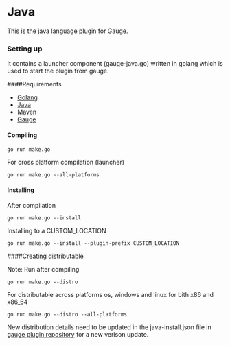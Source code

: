 # Java

This is the java language plugin for Gauge.

### Setting up
It contains a launcher component (gauge-java.go) written in golang which is used to start the plugin from gauge.

####Requirements
* [Golang](http://golang.org/)
* [Java](https://www.java.com/en/download/index.jsp)
* [Maven](https://maven.apache.org/)
* [Gauge](http://getgauge.io)

#### Compiling

````
go run make.go
````

For cross platform compilation (launcher)

````
go run make.go --all-platforms
````

#### Installing

After compilation
````
go run make.go --install
````

Installing to a CUSTOM_LOCATION

````
go run make.go --install --plugin-prefix CUSTOM_LOCATION
````

####Creating distributable

Note: Run after compiling

````
go run make.go --distro
````

For distributable across platforms os, windows and linux for bith x86 and x86_64

````
go run make.go --distro --all-platforms
````

New distribution details need to be updated in the java-install.json file in  [gauge plugin repository](https://github.com/getgauge/gauge-repository) for a new verison update.
